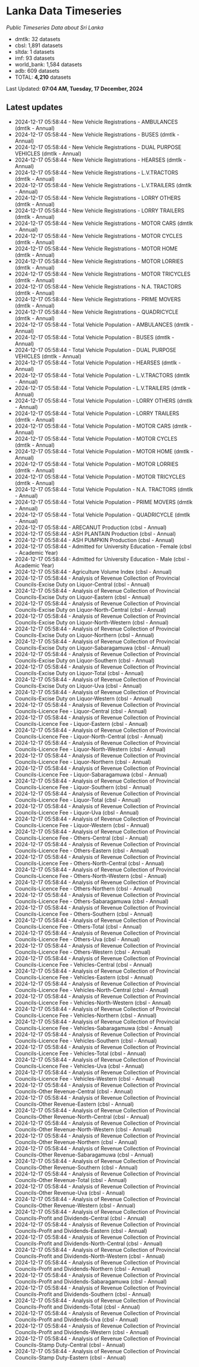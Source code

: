 # Lanka Data Timeseries
*Public Timeseries Data about Sri Lanka*

* dmtlk: 32 datasets
* cbsl: 1,891 datasets
* sltda: 1 datasets
* imf: 93 datasets
* world_bank: 1,584 datasets
* adb: 609 datasets
* TOTAL: **4,210** datasets

Last Updated: **07:04 AM, Tuesday, 17 December, 2024**

## Latest updates

* 2024-12-17 05:58:44 - New Vehicle Registrations - AMBULANCES (dmtlk - Annual)
* 2024-12-17 05:58:44 - New Vehicle Registrations - BUSES (dmtlk - Annual)
* 2024-12-17 05:58:44 - New Vehicle Registrations - DUAL PURPOSE VEHICLES (dmtlk - Annual)
* 2024-12-17 05:58:44 - New Vehicle Registrations - HEARSES (dmtlk - Annual)
* 2024-12-17 05:58:44 - New Vehicle Registrations - L.V.TRACTORS (dmtlk - Annual)
* 2024-12-17 05:58:44 - New Vehicle Registrations - L.V.TRAILERS (dmtlk - Annual)
* 2024-12-17 05:58:44 - New Vehicle Registrations - LORRY OTHERS (dmtlk - Annual)
* 2024-12-17 05:58:44 - New Vehicle Registrations - LORRY TRAILERS (dmtlk - Annual)
* 2024-12-17 05:58:44 - New Vehicle Registrations - MOTOR CARS (dmtlk - Annual)
* 2024-12-17 05:58:44 - New Vehicle Registrations - MOTOR CYCLES (dmtlk - Annual)
* 2024-12-17 05:58:44 - New Vehicle Registrations - MOTOR HOME (dmtlk - Annual)
* 2024-12-17 05:58:44 - New Vehicle Registrations - MOTOR LORRIES (dmtlk - Annual)
* 2024-12-17 05:58:44 - New Vehicle Registrations - MOTOR TRICYCLES (dmtlk - Annual)
* 2024-12-17 05:58:44 - New Vehicle Registrations - N.A. TRACTORS (dmtlk - Annual)
* 2024-12-17 05:58:44 - New Vehicle Registrations - PRIME MOVERS (dmtlk - Annual)
* 2024-12-17 05:58:44 - New Vehicle Registrations - QUADRICYCLE (dmtlk - Annual)
* 2024-12-17 05:58:44 - Total Vehicle Population - AMBULANCES (dmtlk - Annual)
* 2024-12-17 05:58:44 - Total Vehicle Population - BUSES (dmtlk - Annual)
* 2024-12-17 05:58:44 - Total Vehicle Population - DUAL PURPOSE VEHICLES (dmtlk - Annual)
* 2024-12-17 05:58:44 - Total Vehicle Population - HEARSES (dmtlk - Annual)
* 2024-12-17 05:58:44 - Total Vehicle Population - L.V.TRACTORS (dmtlk - Annual)
* 2024-12-17 05:58:44 - Total Vehicle Population - L.V.TRAILERS (dmtlk - Annual)
* 2024-12-17 05:58:44 - Total Vehicle Population - LORRY OTHERS (dmtlk - Annual)
* 2024-12-17 05:58:44 - Total Vehicle Population - LORRY TRAILERS (dmtlk - Annual)
* 2024-12-17 05:58:44 - Total Vehicle Population - MOTOR CARS (dmtlk - Annual)
* 2024-12-17 05:58:44 - Total Vehicle Population - MOTOR CYCLES (dmtlk - Annual)
* 2024-12-17 05:58:44 - Total Vehicle Population - MOTOR HOME (dmtlk - Annual)
* 2024-12-17 05:58:44 - Total Vehicle Population - MOTOR LORRIES (dmtlk - Annual)
* 2024-12-17 05:58:44 - Total Vehicle Population - MOTOR TRICYCLES (dmtlk - Annual)
* 2024-12-17 05:58:44 - Total Vehicle Population - N.A. TRACTORS (dmtlk - Annual)
* 2024-12-17 05:58:44 - Total Vehicle Population - PRIME MOVERS (dmtlk - Annual)
* 2024-12-17 05:58:44 - Total Vehicle Population - QUADRICYCLE (dmtlk - Annual)
* 2024-12-17 05:58:44 - ARECANUT Production (cbsl - Annual)
* 2024-12-17 05:58:44 - ASH PLANTAIN Production (cbsl - Annual)
* 2024-12-17 05:58:44 - ASH PUMPKIN Production (cbsl - Annual)
* 2024-12-17 05:58:44 - Admitted for University Education - Female (cbsl - Academic Year)
* 2024-12-17 05:58:44 - Admitted for University Education - Male (cbsl - Academic Year)
* 2024-12-17 05:58:44 - Agriculture Volume Index (cbsl - Annual)
* 2024-12-17 05:58:44 - Analysis of Revenue Collection of Provincial Councils-Excise Duty on Liquor-Central (cbsl - Annual)
* 2024-12-17 05:58:44 - Analysis of Revenue Collection of Provincial Councils-Excise Duty on Liquor-Eastern (cbsl - Annual)
* 2024-12-17 05:58:44 - Analysis of Revenue Collection of Provincial Councils-Excise Duty on Liquor-North-Central (cbsl - Annual)
* 2024-12-17 05:58:44 - Analysis of Revenue Collection of Provincial Councils-Excise Duty on Liquor-North-Western (cbsl - Annual)
* 2024-12-17 05:58:44 - Analysis of Revenue Collection of Provincial Councils-Excise Duty on Liquor-Northern (cbsl - Annual)
* 2024-12-17 05:58:44 - Analysis of Revenue Collection of Provincial Councils-Excise Duty on Liquor-Sabaragamuwa (cbsl - Annual)
* 2024-12-17 05:58:44 - Analysis of Revenue Collection of Provincial Councils-Excise Duty on Liquor-Southern (cbsl - Annual)
* 2024-12-17 05:58:44 - Analysis of Revenue Collection of Provincial Councils-Excise Duty on Liquor-Total (cbsl - Annual)
* 2024-12-17 05:58:44 - Analysis of Revenue Collection of Provincial Councils-Excise Duty on Liquor-Uva (cbsl - Annual)
* 2024-12-17 05:58:44 - Analysis of Revenue Collection of Provincial Councils-Excise Duty on Liquor-Western (cbsl - Annual)
* 2024-12-17 05:58:44 - Analysis of Revenue Collection of Provincial Councils-Licence Fee - Liquor-Central (cbsl - Annual)
* 2024-12-17 05:58:44 - Analysis of Revenue Collection of Provincial Councils-Licence Fee - Liquor-Eastern (cbsl - Annual)
* 2024-12-17 05:58:44 - Analysis of Revenue Collection of Provincial Councils-Licence Fee - Liquor-North-Central (cbsl - Annual)
* 2024-12-17 05:58:44 - Analysis of Revenue Collection of Provincial Councils-Licence Fee - Liquor-North-Western (cbsl - Annual)
* 2024-12-17 05:58:44 - Analysis of Revenue Collection of Provincial Councils-Licence Fee - Liquor-Northern (cbsl - Annual)
* 2024-12-17 05:58:44 - Analysis of Revenue Collection of Provincial Councils-Licence Fee - Liquor-Sabaragamuwa (cbsl - Annual)
* 2024-12-17 05:58:44 - Analysis of Revenue Collection of Provincial Councils-Licence Fee - Liquor-Southern (cbsl - Annual)
* 2024-12-17 05:58:44 - Analysis of Revenue Collection of Provincial Councils-Licence Fee - Liquor-Total (cbsl - Annual)
* 2024-12-17 05:58:44 - Analysis of Revenue Collection of Provincial Councils-Licence Fee - Liquor-Uva (cbsl - Annual)
* 2024-12-17 05:58:44 - Analysis of Revenue Collection of Provincial Councils-Licence Fee - Liquor-Western (cbsl - Annual)
* 2024-12-17 05:58:44 - Analysis of Revenue Collection of Provincial Councils-Licence Fee - Others-Central (cbsl - Annual)
* 2024-12-17 05:58:44 - Analysis of Revenue Collection of Provincial Councils-Licence Fee - Others-Eastern (cbsl - Annual)
* 2024-12-17 05:58:44 - Analysis of Revenue Collection of Provincial Councils-Licence Fee - Others-North-Central (cbsl - Annual)
* 2024-12-17 05:58:44 - Analysis of Revenue Collection of Provincial Councils-Licence Fee - Others-North-Western (cbsl - Annual)
* 2024-12-17 05:58:44 - Analysis of Revenue Collection of Provincial Councils-Licence Fee - Others-Northern (cbsl - Annual)
* 2024-12-17 05:58:44 - Analysis of Revenue Collection of Provincial Councils-Licence Fee - Others-Sabaragamuwa (cbsl - Annual)
* 2024-12-17 05:58:44 - Analysis of Revenue Collection of Provincial Councils-Licence Fee - Others-Southern (cbsl - Annual)
* 2024-12-17 05:58:44 - Analysis of Revenue Collection of Provincial Councils-Licence Fee - Others-Total (cbsl - Annual)
* 2024-12-17 05:58:44 - Analysis of Revenue Collection of Provincial Councils-Licence Fee - Others-Uva (cbsl - Annual)
* 2024-12-17 05:58:44 - Analysis of Revenue Collection of Provincial Councils-Licence Fee - Others-Western (cbsl - Annual)
* 2024-12-17 05:58:44 - Analysis of Revenue Collection of Provincial Councils-Licence Fee - Vehicles-Central (cbsl - Annual)
* 2024-12-17 05:58:44 - Analysis of Revenue Collection of Provincial Councils-Licence Fee - Vehicles-Eastern (cbsl - Annual)
* 2024-12-17 05:58:44 - Analysis of Revenue Collection of Provincial Councils-Licence Fee - Vehicles-North-Central (cbsl - Annual)
* 2024-12-17 05:58:44 - Analysis of Revenue Collection of Provincial Councils-Licence Fee - Vehicles-North-Western (cbsl - Annual)
* 2024-12-17 05:58:44 - Analysis of Revenue Collection of Provincial Councils-Licence Fee - Vehicles-Northern (cbsl - Annual)
* 2024-12-17 05:58:44 - Analysis of Revenue Collection of Provincial Councils-Licence Fee - Vehicles-Sabaragamuwa (cbsl - Annual)
* 2024-12-17 05:58:44 - Analysis of Revenue Collection of Provincial Councils-Licence Fee - Vehicles-Southern (cbsl - Annual)
* 2024-12-17 05:58:44 - Analysis of Revenue Collection of Provincial Councils-Licence Fee - Vehicles-Total (cbsl - Annual)
* 2024-12-17 05:58:44 - Analysis of Revenue Collection of Provincial Councils-Licence Fee - Vehicles-Uva (cbsl - Annual)
* 2024-12-17 05:58:44 - Analysis of Revenue Collection of Provincial Councils-Licence Fee - Vehicles-Western (cbsl - Annual)
* 2024-12-17 05:58:44 - Analysis of Revenue Collection of Provincial Councils-Other Revenue-Central (cbsl - Annual)
* 2024-12-17 05:58:44 - Analysis of Revenue Collection of Provincial Councils-Other Revenue-Eastern (cbsl - Annual)
* 2024-12-17 05:58:44 - Analysis of Revenue Collection of Provincial Councils-Other Revenue-North-Central (cbsl - Annual)
* 2024-12-17 05:58:44 - Analysis of Revenue Collection of Provincial Councils-Other Revenue-North-Western (cbsl - Annual)
* 2024-12-17 05:58:44 - Analysis of Revenue Collection of Provincial Councils-Other Revenue-Northern (cbsl - Annual)
* 2024-12-17 05:58:44 - Analysis of Revenue Collection of Provincial Councils-Other Revenue-Sabaragamuwa (cbsl - Annual)
* 2024-12-17 05:58:44 - Analysis of Revenue Collection of Provincial Councils-Other Revenue-Southern (cbsl - Annual)
* 2024-12-17 05:58:44 - Analysis of Revenue Collection of Provincial Councils-Other Revenue-Total (cbsl - Annual)
* 2024-12-17 05:58:44 - Analysis of Revenue Collection of Provincial Councils-Other Revenue-Uva (cbsl - Annual)
* 2024-12-17 05:58:44 - Analysis of Revenue Collection of Provincial Councils-Other Revenue-Western (cbsl - Annual)
* 2024-12-17 05:58:44 - Analysis of Revenue Collection of Provincial Councils-Profit and Dividends-Central (cbsl - Annual)
* 2024-12-17 05:58:44 - Analysis of Revenue Collection of Provincial Councils-Profit and Dividends-Eastern (cbsl - Annual)
* 2024-12-17 05:58:44 - Analysis of Revenue Collection of Provincial Councils-Profit and Dividends-North-Central (cbsl - Annual)
* 2024-12-17 05:58:44 - Analysis of Revenue Collection of Provincial Councils-Profit and Dividends-North-Western (cbsl - Annual)
* 2024-12-17 05:58:44 - Analysis of Revenue Collection of Provincial Councils-Profit and Dividends-Northern (cbsl - Annual)
* 2024-12-17 05:58:44 - Analysis of Revenue Collection of Provincial Councils-Profit and Dividends-Sabaragamuwa (cbsl - Annual)
* 2024-12-17 05:58:44 - Analysis of Revenue Collection of Provincial Councils-Profit and Dividends-Southern (cbsl - Annual)
* 2024-12-17 05:58:44 - Analysis of Revenue Collection of Provincial Councils-Profit and Dividends-Total (cbsl - Annual)
* 2024-12-17 05:58:44 - Analysis of Revenue Collection of Provincial Councils-Profit and Dividends-Uva (cbsl - Annual)
* 2024-12-17 05:58:44 - Analysis of Revenue Collection of Provincial Councils-Profit and Dividends-Western (cbsl - Annual)
* 2024-12-17 05:58:44 - Analysis of Revenue Collection of Provincial Councils-Stamp Duty-Central (cbsl - Annual)
* 2024-12-17 05:58:44 - Analysis of Revenue Collection of Provincial Councils-Stamp Duty-Eastern (cbsl - Annual)